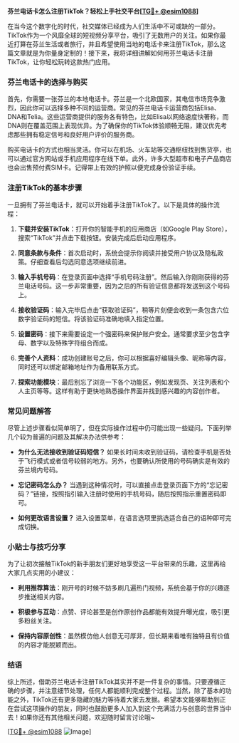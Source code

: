 **芬兰电话卡怎么注册TikTok？轻松上手社交平台[[TG💪+ @esim1088](https://t.me/s/esim1088)]**

在当今这个数字化的时代，社交媒体已经成为人们生活中不可或缺的一部分。TikTok作为一个风靡全球的短视频分享平台，吸引了无数用户的关注。如果你最近打算在芬兰生活或者旅行，并且希望使用当地的电话卡来注册TikTok，那么这篇文章就是为你量身定制的！接下来，我将详细讲解如何用芬兰电话卡注册TikTok，让你轻松玩转这款热门应用。

### 芬兰电话卡的选择与购买

首先，你需要一张芬兰的本地电话卡。芬兰是一个北欧国家，其电信市场竞争激烈，因此你可以选择多种不同的运营商。常见的芬兰电话卡运营商包括Elisa、DNA和Telia。这些运营商提供的服务各有特色，比如Elisa以网络速度快著称，而DNA则在覆盖范围上表现优异。为了确保你的TikTok体验顺畅无阻，建议优先考虑那些拥有稳定信号和良好用户评价的服务商。

购买电话卡的方式也相当灵活。你可以在机场、火车站等交通枢纽找到售货亭，也可以通过官方网站或手机应用程序在线下单。此外，许多大型超市和电子产品商店也会出售预付费SIM卡。记得带上有效的护照以便完成身份验证手续。

### 注册TikTok的基本步骤

一旦拥有了芬兰电话卡，就可以开始着手注册TikTok了。以下是具体的操作流程：

1. **下载并安装TikTok**：打开你的智能手机的应用商店（如Google Play Store），搜索“TikTok”并点击下载按钮。安装完成后启动应用程序。
   
2. **同意条款与条件**：首次启动时，系统会提示你阅读并接受用户协议及隐私政策。仔细查看后勾选同意选项继续前进。

3. **输入手机号码**：在登录页面中选择“手机号码注册”。然后输入你刚刚获得的芬兰电话号码。这一步非常重要，因为之后的所有验证信息都将发送到这个号码上。

4. **接收验证码**：输入完毕后点击“获取验证码”，稍等片刻便会收到一条包含六位数字验证码的短信。将该验证码准确地填入指定位置。

5. **设置密码**：接下来需要设定一个强密码来保护账户安全。通常要求至少包含字母、数字以及特殊字符组合而成。

6. **完善个人资料**：成功创建账号之后，你可以根据喜好编辑头像、昵称等内容，同时还可以绑定邮箱地址作为备用联系方式。

7. **探索功能模块**：最后别忘了浏览一下各个功能区，例如发现页、关注列表和个人主页等等。这样有助于更快地熟悉操作界面并找到感兴趣的内容创作者。

### 常见问题解答

尽管上述步骤看似简单明了，但在实际操作过程中仍可能出现一些疑问。下面列举几个较为普遍的问题及其解决办法供参考：

- **为什么无法接收到验证码短信？**
  如果长时间未收到验证码，请检查手机是否处于飞行模式或者信号较弱的地方。另外，也要确认所使用的号码确实是有效的芬兰境内号码。

- **忘记密码怎么办？**
  当遇到这种情况时，可以直接点击登录页面下方的“忘记密码？”链接，按照指引输入注册时使用的手机号码，随后按照指示重置密码即可。

- **如何更改语言设置？**
  进入设置菜单，在语言选项里挑选适合自己的语种即可完成切换。

### 小贴士与技巧分享

为了让初次接触TikTok的新手朋友们更好地享受这一平台带来的乐趣，这里再给大家几点实用的小建议：

- **利用推荐算法**：刚开号的时候不妨多刷几遍热门视频，系统会基于你的兴趣逐步推送相关内容。
  
- **积极参与互动**：点赞、评论甚至是创作原创作品都能有效提升曝光度，吸引更多粉丝关注。

- **保持内容原创性**：虽然模仿他人创意无可厚非，但长期来看唯有独特且有价值的内容才能脱颖而出。

### 结语

综上所述，借助芬兰电话卡注册TikTok其实并不是一件复杂的事情。只要遵循正确的步骤，并注意细节处理，任何人都能顺利完成整个过程。当然，除了基本的功能之外，TikTok还有更多隐藏的魅力等待着大家去发掘。希望本文能够帮助到正在尝试这项操作的朋友，同时也鼓励更多人加入到这个充满活力与创意的世界当中去！如果你还有其他相关问题，欢迎随时留言讨论哦~

[[TG💪+ @esim1088](https://t.me/s/esim1088) ![Image](https://i.postimg.cc/4NQfJmqS/Snipaste-2025-05-13-00-14-12.png)]
